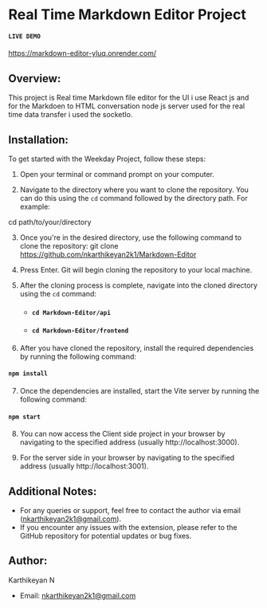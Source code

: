 # Real Time Markdown Editor Project

#### `LIVE DEMO`

https://markdown-editor-yluq.onrender.com/

## Overview:

This project is Real time Markdown file editor for the UI i use React js and for the Markdoen to HTML conversation node js server used for the real time data transfer i used the socketIo.

## Installation:

To get started with the Weekday Project, follow these steps:

1. Open your terminal or command prompt on your computer.

2. Navigate to the directory where you want to clone the repository. You can do this using the `cd` command followed by the directory path. For example:

cd path/to/your/directory

3. Once you're in the desired directory, use the following command to clone the repository:
   git clone https://github.com/nkarthikeyan2k1/Markdown-Editor

4. Press Enter. Git will begin cloning the repository to your local machine.

5. After the cloning process is complete, navigate into the cloned directory using the `cd` command:

   - #### `cd Markdown-Editor/api`
   - #### `cd Markdown-Editor/frontend`

6. After you have cloned the repository, install the required dependencies by running the following command:

#### `npm install`

7. Once the dependencies are installed, start the Vite server by running the following command:

#### `npm start`

8. You can now access the Client side project in your browser by navigating to the specified address (usually http://localhost:3000).

9. For the server side in your browser by navigating to the specified address (usually http://localhost:3001).

## Additional Notes:

- For any queries or support, feel free to contact the author via email (nkarthikeyan2k1@gmail.com).
- If you encounter any issues with the extension, please refer to the GitHub repository for potential updates or bug fixes.

## Author:

Karthikeyan N

- Email: nkarthikeyan2k1@gmail.com
